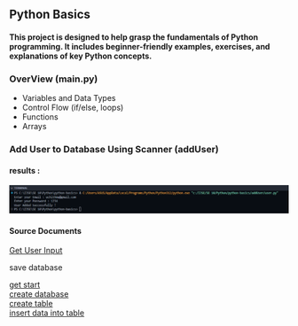 <h2>Python Basics </h2>

<h4>This project is designed to help grasp the fundamentals of Python programming.
It includes beginner-friendly examples, exercises, and explanations of key Python concepts. </h4>

<h3>OverView (main.py)</h3>

<ul style="font-size: 14px">
<li> Variables and Data Types </li>
<li> Control Flow (if/else, loops) </li>
<li> Functions </li>
<li> Arrays </li>
</ul>

<h3>Add User to Database Using Scanner (addUser)</h3>

<h4>results :  </h4>
<img src="assets/addUserImg.png">

<h4>Source Documents</h4>

<a href="https://www.w3schools.com/python/python_user_input.asp">Get User Input</a>


<p>save database</p>
<a href="https://www.w3schools.com/python/python_mysql_getstarted.asp">get start</a>
</br>
<a href="https://www.w3schools.com/python/python_mysql_create_db.asp">create database</a>
</br>
<a href="https://www.w3schools.com/python/python_mysql_create_table.asp">create table</a>
</br>
<a href="https://www.w3schools.com/python/python_mysql_insert.asp">insert data into table</a>
